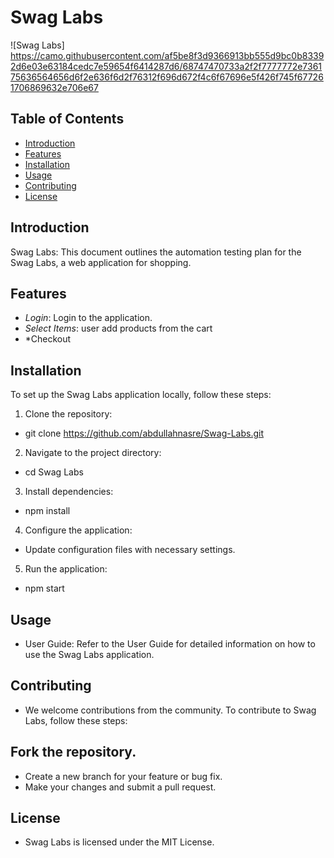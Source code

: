# Swag Labs

![Swag Labs]
https://camo.githubusercontent.com/af5be8f3d9366913bb555d9bc0b83392d6e03e63184cedc7e59654f6414287d6/68747470733a2f2f7777772e736175636564656d6f2e636f6d2f76312f696d672f4c6f67696e5f426f745f677261706869632e706e67

## Table of Contents

- [Introduction](#introduction)
- [Features](#features)
- [Installation](#installation)
- [Usage](#usage)
- [Contributing](#contributing)
- [License](#license)

## Introduction

Swag Labs: This document outlines the automation testing plan for the Swag Labs, a web application for shopping.


## Features

- *Login*: Login to the application.
- *Select Items*: user add products from the cart
- *Checkout

## Installation

To set up the Swag Labs application locally, follow these steps:

1. Clone the repository:
*   git clone https://github.com/abdullahnasre/Swag-Labs.git
2. Navigate to the project directory:
*   cd Swag Labs
3. Install dependencies:
*   npm install
4. Configure the application:

* Update configuration files with necessary settings.
5. Run the application:
*   npm start

## Usage
* User Guide: Refer to the User Guide for detailed information on how to use the Swag Labs application.

## Contributing
* We welcome contributions from the community. To contribute to Swag Labs, follow these steps:

## Fork the repository.
* Create a new branch for your feature or bug fix.
* Make your changes and submit a pull request.

## License
* Swag Labs is licensed under the MIT License.
